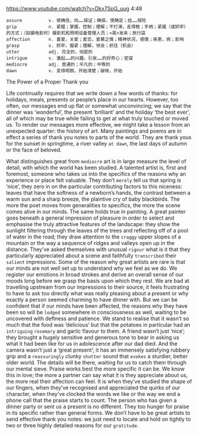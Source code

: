 https://www.youtube.com/watch?v=Dkx7SpG_uug
4:48
```
assure          v. 使确信，向……保证；确保，使确定；给……保险
grip            n. 紧握；掌握，控制；理解；不打滑，走得稳；手柄；紧握（或抓牢）的方式；（拍摄电影时）摄影机和照明设备管理人员；<英>发夹；旅行袋
affection       n. 喜爱，关爱；爱恋，爱慕之情；精神状况，感情；疾患，病；影响
grasp           v. 抓牢，握紧；理解，领会；抓住（机会）
utter           adj. 完全的，彻底的
intrigue        v. 激起……的兴趣，引发……的好奇心；密谋
mediocre        adj. 普通的；平凡的；中等的
dawn            v. 变得明朗，开始清楚；破晓，开始
```

The Power of a Proper Thank you

Life continually requires that we write down a few words of thanks: for holidays, meals, presents or people’s place in our hearts. However, too often, our messages end up flat or somewhat unconvincing; we say that the dinner was ‘wonderful’, the present ‘brilliant’ and the holiday ‘the best ever’, all of which may be true while failing to get at what truly touched or moved us. To render our messages more effective, we might take a lesson from an unexpected quarter: the history of art. Many paintings and poems are in effect a series of thank you notes to parts of the world. They are thank yous for the sunset in springtime, a river valley `at dawn`, the last days of autumn or the face of beloved. 

What distinguishes great from `mediocre` art is in large measure the level of detail, with which the world has been studied. A talented artist is, first and foremost, someone who takes us into the specifics of the reasons why an experience or place felt valuable. They don’t `merely` tell us that spring is ‘nice’, they zero in on the particular contributing factors to this niceness: leaves that have the softness of a newborn’s hands, the contrast between a warm sun and a sharp breeze, the plaintive cry of baby blackbirds. The more the poet moves from generalities to specifics, the more the scene comes alive in our minds. The same holds true in painting. A great painter goes beneath a general impression of pleasure in order to select and emphasise the truly attractive features of the landscape: they show the sunlight filtering through the leaves of the trees and reflecting off of a pool of water in the road; they draw attention to the `craggy` upper slopes of a mountain or the way a sequence of ridges and valleys open up in the distance. They’ve asked themselves with unusual `rigour` what is it that they particularly appreciated about a scene and faithfully `transcribed` their `salient` impressions. Some of the reason why great artists are rare is that our minds are not well set up to understand why we feel as we do. We register our emotions in broad strokes and derive an overall sense of our moods long before we grasp the basis upon which they rest. We are bad at travelling upstream from our impressions to their source, it feels frustrating to have to ask too directly what was really pleasing about a present or why exactly a person seemed charming to have dinner with. But we can be confident that if our minds have been affected, the reasons why they have been so will be `lodged` somewhere in consciousness as well, waiting to be uncovered with deftness and patience. We stand to realise that it wasn’t so much that the food was ‘delicious’ but that the potatoes in particular had an `intriguing` `rosemary` and garlic flavour to them. A friend wasn’t just ‘nice’; they brought a hugely sensitive and generous tone to bear in asking us what it had been like for us in adolescence after our dad died. And the camera wasn’t just a ‘great present’; it has an immensely satisfying rubbery grip and a `reassuringly` clunky `shutter` sound that `evokes` a sturdier, better older world. The details will be there, waiting for us to catch them through our mental sieve. Praise works best the more specific it can be. We know this in love; the more a partner can say what it is they appreciate about us, the more real their affection can feel. It is when they’ve studied the shape of our fingers, when they’ve recognised and appreciated the quirks of our character, when they’ve clocked the words we like or the way we end a phone call that the praise starts to count. The person who has given a dinner party or sent us a present is no different. They too hunger for praise in its specific rather than general forms. We don’t have to be great artists to send effective thank you notes: we just need to locate and hold on tightly to two or three highly detailed reasons for our `gratitude`. 